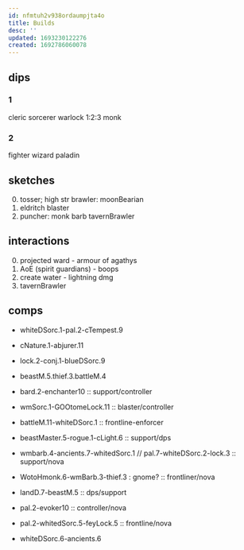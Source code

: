 ```yaml
---
id: nfmtuh2v938ordaumpjta4o
title: Builds
desc: ''
updated: 1693230122276
created: 1692786060078
---
```


## dips
### 1
cleric
sorcerer
warlock 1:2:3
monk

### 2
fighter
wizard
paladin

## sketches
0. tosser; high str brawler: moonBearian
1. eldritch blaster
2. puncher: monk barb tavernBrawler

## interactions
0. projected ward - armour of agathys
1. AoE (spirit guardians) - boops
2. create water - lightning dmg
3. tavernBrawler

## comps
- whiteDSorc.1-pal.2-cTempest.9
- cNature.1-abjurer.11
- lock.2-conj.1-blueDSorc.9
- beastM.5.thief.3.battleM.4

- bard.2-enchanter10 :: support/controller
- wmSorc.1-GOOtomeLock.11 :: blaster/controller
- battleM.11-whiteDSorc.1 :: frontline-enforcer
- beastMaster.5-rogue.1-cLight.6 :: support/dps

- wmbarb.4-ancients.7-whitedSorc.1 // pal.7-whiteDSorc.2-lock.3 :: support/nova
- WotoHmonk.6-wmBarb.3-thief.3 : gnome? :: frontliner/nova
- landD.7-beastM.5 :: dps/support
- pal.2-evoker10 :: controller/nova

- pal.2-whitedSorc.5-feyLock.5 :: frontline/nova
- whiteDSorc.6-ancients.6